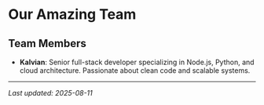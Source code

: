 # Our Amazing Team

## Team Members
- **Kalvian**: Senior full-stack developer specializing in Node.js, Python, and cloud architecture. Passionate about clean code and scalable systems.

---
*Last updated: 2025-08-11*